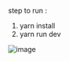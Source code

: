 step to run :
1. yarn install
2. yarn run dev

![image](https://user-images.githubusercontent.com/45738247/227824870-3676bce0-0838-4e5f-bd01-1040ef077686.png)
